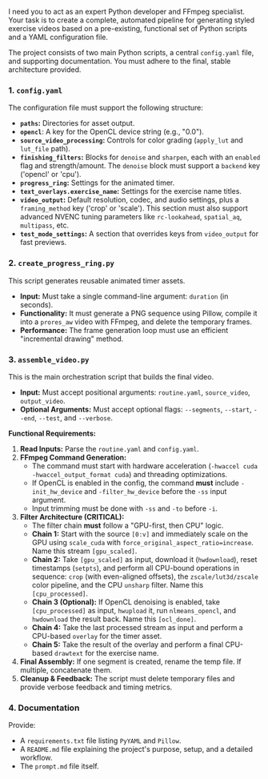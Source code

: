 I need you to act as an expert Python developer and FFmpeg specialist. Your task is to create a complete, automated pipeline for generating styled exercise videos based on a pre-existing, functional set of Python scripts and a YAML configuration file.

The project consists of two main Python scripts, a central `config.yaml` file, and supporting documentation. You must adhere to the final, stable architecture provided.

### 1. `config.yaml`

The configuration file must support the following structure:
- **`paths`:** Directories for asset output.
- **`opencl`**: A key for the OpenCL device string (e.g., "0.0").
- **`source_video_processing`:** Controls for color grading (`apply_lut` and `lut_file` path).
- **`finishing_filters`:** Blocks for `denoise` and `sharpen`, each with an `enabled` flag and strength/amount. The `denoise` block must support a `backend` key ('opencl' or 'cpu').
- **`progress_ring`:** Settings for the animated timer.
- **`text_overlays.exercise_name`:** Settings for the exercise name titles.
- **`video_output`:** Default resolution, codec, and audio settings, plus a `framing_method` key ('crop' or 'scale'). This section must also support advanced NVENC tuning parameters like `rc-lookahead`, `spatial_aq`, `multipass`, etc.
- **`test_mode_settings`:** A section that overrides keys from `video_output` for fast previews.

### 2. `create_progress_ring.py`

This script generates reusable animated timer assets.
- **Input:** Must take a single command-line argument: `duration` (in seconds).
- **Functionality:** It must generate a PNG sequence using Pillow, compile it into a `prores_aw` video with FFmpeg, and delete the temporary frames.
- **Performance:** The frame generation loop must use an efficient "incremental drawing" method.

### 3. `assemble_video.py`

This is the main orchestration script that builds the final video.
- **Input:** Must accept positional arguments: `routine.yaml`, `source_video`, `output_video`.
- **Optional Arguments:** Must accept optional flags: `--segments`, `--start`, `--end`, `--test`, and `--verbose`.

**Functional Requirements:**
1.  **Read Inputs:** Parse the `routine.yaml` and `config.yaml`.
2.  **FFmpeg Command Generation:**
    - The command must start with hardware acceleration (`-hwaccel cuda -hwaccel_output_format cuda`) and threading optimizations.
    - If OpenCL is enabled in the config, the command **must** include `-init_hw_device` and `-filter_hw_device` before the `-ss` input argument.
    - Input trimming must be done with `-ss` and `-to` before `-i`.
3.  **Filter Architecture (CRITICAL):**
    - The filter chain **must** follow a "GPU-first, then CPU" logic.
    - **Chain 1:** Start with the source `[0:v]` and immediately scale on the GPU using `scale_cuda` with `force_original_aspect_ratio=increase`. Name this stream `[gpu_scaled]`.
    - **Chain 2:** Take `[gpu_scaled]` as input, download it (`hwdownload`), reset timestamps (`setpts`), and perform all CPU-bound operations in sequence: `crop` (with even-aligned offsets), the `zscale/lut3d/zscale` color pipeline, and the CPU `unsharp` filter. Name this `[cpu_processed]`.
    - **Chain 3 (Optional):** If OpenCL denoising is enabled, take `[cpu_processed]` as input, `hwupload` it, run `nlmeans_opencl`, and `hwdownload` the result back. Name this `[ocl_done]`.
    - **Chain 4:** Take the last processed stream as input and perform a CPU-based `overlay` for the timer asset.
    - **Chain 5:** Take the result of the overlay and perform a final CPU-based `drawtext` for the exercise name.
4.  **Final Assembly:** If one segment is created, rename the temp file. If multiple, concatenate them.
5.  **Cleanup & Feedback:** The script must delete temporary files and provide verbose feedback and timing metrics.

### 4. Documentation

Provide:
- A `requirements.txt` file listing `PyYAML` and `Pillow`.
- A `README.md` file explaining the project's purpose, setup, and a detailed workflow.
- The `prompt.md` file itself.